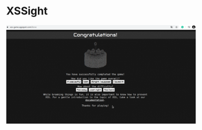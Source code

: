 # XSSight
![](https://github.com/nu11secur1ty/XSSight/blob/master/screen_test1/Screenshot%202020-02-29%2017:10:17.png)
